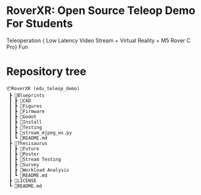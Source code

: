 # RoverXR: Open Source Teleop Demo For Students

Teleoperation { Low Latency Video Stream + Virtual Reality + M5 Rover C Pro} Fun


# Repository tree

```
📦RoverXR (edu_teleop_demo)
 ┣ 📂Blueprints
 ┃ ┣ 📂CAD
 ┃ ┣ 📂Figures
 ┃ ┣ 📂Firmware
 ┃ ┣ 📂Godot
 ┃ ┣ 📂Install
 ┃ ┣ 📂Testing
 ┃ ┣ 📜stream_mjpeg_ws.py
 ┃ ┗ 📜README.md
 ┣ 📂Thesisaurus
 ┃ ┣ 📂Future
 ┃ ┣ 📂Poster
 ┃ ┣ 📂Stream Testing
 ┃ ┣ 📂Survey
 ┃ ┣ 📂Workload Analysis
 ┃ ┗ 📜README.md
 ┣ 📜LICENSE
 ┗ 📜README.md
```
